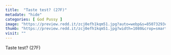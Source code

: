 ```yaml
---
title:  "Taste test? (27F)"
metadate: "hide"
categories: [ God Pussy ]
image: "https://preview.redd.it/zcj0efh1kqm51.jpg?auto=webp&s=85073293caf141bf00d313345d2342d76f8a1070"
thumb: "https://preview.redd.it/zcj0efh1kqm51.jpg?width=1080&crop=smart&auto=webp&s=6c8cded0fa5a0c07e23e92c8cfdc7dc039ff53c0"
visit: ""
---
```

Taste test? (27F)
